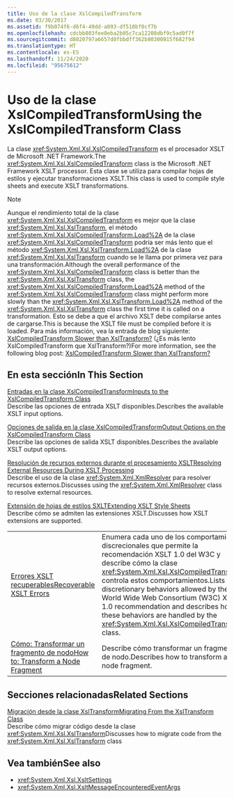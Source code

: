 ```yaml
---
title: Uso de la clase XslCompiledTransform
ms.date: 03/30/2017
ms.assetid: f9b074f6-d6f4-49dd-a093-df510bf0cf7b
ms.openlocfilehash: cdcbb803fee8eba2b05c7ca12208dbf9c5ad0f7f
ms.sourcegitcommit: d8020797a6657d0fbbdff362b80300815f682f94
ms.translationtype: HT
ms.contentlocale: es-ES
ms.lasthandoff: 11/24/2020
ms.locfileid: "95675612"
---
```

# <a name="using-the-xslcompiledtransform-class"></a><span data-ttu-id="94327-102">Uso de la clase XslCompiledTransform</span><span class="sxs-lookup"><span data-stu-id="94327-102">Using the XslCompiledTransform Class</span></span>

<span data-ttu-id="94327-103">La clase <xref:System.Xml.Xsl.XslCompiledTransform> es el procesador XSLT de Microsoft .NET Framework.</span><span class="sxs-lookup"><span data-stu-id="94327-103">The <xref:System.Xml.Xsl.XslCompiledTransform> class is the Microsoft .NET Framework XSLT processor.</span></span> <span data-ttu-id="94327-104">Esta clase se utiliza para compilar hojas de estilos y ejecutar transformaciones XSLT.</span><span class="sxs-lookup"><span data-stu-id="94327-104">This class is used to compile style sheets and execute XSLT transformations.</span></span>  
  
> [!NOTE]
> <span data-ttu-id="94327-105">Aunque el rendimiento total de la clase <xref:System.Xml.Xsl.XslCompiledTransform> es mejor que la clase <xref:System.Xml.Xsl.XslTransform>, el método <xref:System.Xml.Xsl.XslCompiledTransform.Load%2A> de la clase <xref:System.Xml.Xsl.XslCompiledTransform> podría ser más lento que el método <xref:System.Xml.Xsl.XslTransform.Load%2A> de la clase <xref:System.Xml.Xsl.XslTransform> cuando se le llama por primera vez para una transformación.</span><span class="sxs-lookup"><span data-stu-id="94327-105">Although the overall performance of the <xref:System.Xml.Xsl.XslCompiledTransform> class is better than the <xref:System.Xml.Xsl.XslTransform> class, the <xref:System.Xml.Xsl.XslCompiledTransform.Load%2A> method of the <xref:System.Xml.Xsl.XslCompiledTransform> class might perform more slowly than the <xref:System.Xml.Xsl.XslTransform.Load%2A> method of the <xref:System.Xml.Xsl.XslTransform> class the first time it is called on a transformation.</span></span> <span data-ttu-id="94327-106">Esto se debe a que el archivo XSLT debe compilarse antes de cargarse.</span><span class="sxs-lookup"><span data-stu-id="94327-106">This is because the XSLT file must be compiled before it is loaded.</span></span> <span data-ttu-id="94327-107">Para más información, vea la entrada de blog siguiente: [XslCompiledTransform Slower than XslTransform?](/archive/blogs/antosha/xslcompiledtransform-slower-than-xsltransform) (¿Es más lento XslCompiledTransform que XslTransform?)</span><span class="sxs-lookup"><span data-stu-id="94327-107">For more information, see the following blog post: [XslCompiledTransform Slower than XslTransform?](/archive/blogs/antosha/xslcompiledtransform-slower-than-xsltransform)</span></span>  
  
## <a name="in-this-section"></a><span data-ttu-id="94327-108">En esta sección</span><span class="sxs-lookup"><span data-stu-id="94327-108">In This Section</span></span>  

 [<span data-ttu-id="94327-109">Entradas en la clase XslCompiledTransform</span><span class="sxs-lookup"><span data-stu-id="94327-109">Inputs to the XslCompiledTransform Class</span></span>](inputs-to-the-xslcompiledtransform-class.md)  
 <span data-ttu-id="94327-110">Describe las opciones de entrada XSLT disponibles.</span><span class="sxs-lookup"><span data-stu-id="94327-110">Describes the available XSLT input options.</span></span>  
  
 [<span data-ttu-id="94327-111">Opciones de salida en la clase XslCompiledTransform</span><span class="sxs-lookup"><span data-stu-id="94327-111">Output Options on the XslCompiledTransform Class</span></span>](output-options-on-the-xslcompiledtransform-class.md)  
 <span data-ttu-id="94327-112">Describe las opciones de salida XSLT disponibles.</span><span class="sxs-lookup"><span data-stu-id="94327-112">Describes the available XSLT output options.</span></span>  
  
 [<span data-ttu-id="94327-113">Resolución de recursos externos durante el procesamiento XSLT</span><span class="sxs-lookup"><span data-stu-id="94327-113">Resolving External Resources During XSLT Processing</span></span>](resolving-external-resources-during-xslt-processing.md)  
 <span data-ttu-id="94327-114">Describe el uso de la clase <xref:System.Xml.XmlResolver> para resolver recursos externos.</span><span class="sxs-lookup"><span data-stu-id="94327-114">Discusses using the <xref:System.Xml.XmlResolver> class to resolve external resources.</span></span>  
  
 [<span data-ttu-id="94327-115">Extensión de hojas de estilos SXLT</span><span class="sxs-lookup"><span data-stu-id="94327-115">Extending XSLT Style Sheets</span></span>](extending-xslt-style-sheets.md)  
 <span data-ttu-id="94327-116">Describe cómo se admiten las extensiones XSLT.</span><span class="sxs-lookup"><span data-stu-id="94327-116">Discusses how XSLT extensions are supported.</span></span>  
  
|||  
|-|-|  
|[<span data-ttu-id="94327-117">Errores XSLT recuperables</span><span class="sxs-lookup"><span data-stu-id="94327-117">Recoverable XSLT Errors</span></span>](recoverable-xslt-errors.md)|<span data-ttu-id="94327-118">Enumera cada uno de los comportamientos discrecionales que permite la recomendación XSLT 1.0 del W3C y describe cómo la clase <xref:System.Xml.Xsl.XslCompiledTransform> controla estos comportamientos.</span><span class="sxs-lookup"><span data-stu-id="94327-118">Lists discretionary behaviors allowed by the World Wide Web Consortium (W3C) XSLT 1.0 recommendation and describes how these behaviors are handled by the <xref:System.Xml.Xsl.XslCompiledTransform> class.</span></span>|  
|[<span data-ttu-id="94327-119">Cómo: Transformar un fragmento de nodo</span><span class="sxs-lookup"><span data-stu-id="94327-119">How to: Transform a Node Fragment</span></span>](how-to-transform-a-node-fragment.md)|<span data-ttu-id="94327-120">Describe cómo transformar un fragmento de nodo.</span><span class="sxs-lookup"><span data-stu-id="94327-120">Describes how to transform a node fragment.</span></span>|  
  
## <a name="related-sections"></a><span data-ttu-id="94327-121">Secciones relacionadas</span><span class="sxs-lookup"><span data-stu-id="94327-121">Related Sections</span></span>  

 [<span data-ttu-id="94327-122">Migración desde la clase XslTransform</span><span class="sxs-lookup"><span data-stu-id="94327-122">Migrating From the XslTransform Class</span></span>](migrating-from-the-xsltransform-class.md)  
 <span data-ttu-id="94327-123">Describe cómo migrar código desde la clase <xref:System.Xml.Xsl.XslTransform></span><span class="sxs-lookup"><span data-stu-id="94327-123">Discusses how to migrate code from the <xref:System.Xml.Xsl.XslTransform> class</span></span>  
  
## <a name="see-also"></a><span data-ttu-id="94327-124">Vea también</span><span class="sxs-lookup"><span data-stu-id="94327-124">See also</span></span>

- <xref:System.Xml.Xsl.XsltSettings>
- <xref:System.Xml.Xsl.XsltMessageEncounteredEventArgs>
